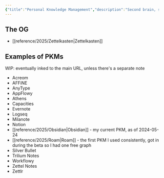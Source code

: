 ```yaml
---
{"title":"Personal Knowledge Management","description":"Second brain, sometimes","date":"2025-08-03T19:45","tags":["PKM","note-taking"],"dg-publish":true,"created":"2025-08-03T15:03:12","updated":"2025-08-09T20:39:02-04:00","aliases":["PKM"],"permalink":"/reference/2025/personal-knowledge-management/","dgPassFrontmatter":true}
---
```


## The OG
- [[reference/2025/Zettelkasten\|Zettelkasten]]

## Examples of PKMs

WIP: eventually inked to the main URL, unless there's a separate note

- Acreom
- AFFiNE
- AnyType
- AppFlowy
- Athens
- Capacities
- Evernote
- Logseq
- Milanote
- Notion
- [[reference/2025/Obsidian\|Obsidian]] - my current PKM, as of 2024-05-24
- [[reference/2025/Roam\|Roam]] - the first PKM I used consistently, got in during the beta so I had one free graph
- Silver Bullet
- Trilium Notes
- Workflowy
- Zettel Notes
- Zettlr
